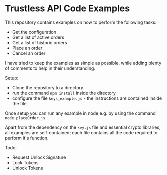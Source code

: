# Trustless API Code Examples
This repository contains examples on how to perform the following tasks:

 - Get the configuration
 - Get a list of active orders
 - Get a list of historic orders
 - Place an order
 - Cancel an order

I have tried to keep the examples as simple as possible, while adding plenty of comments to help in their understanding.

Setup:

 - Clone the repository to a directory
 - run the command `npm install` inside the directory
 - configure the file `keys_example.js` - the instructions are contained
   inside the file

Once setup you can run any example in node e.g. by using the command `node placeOrder.js`

Apart from the dependency on the `key.js` file and essential crypto libraries, all examples are self-contained; each file contains all the code required to perform it's function.

Todo:

 - Request Unlock Signature
 - Lock Tokens
 - Unlock Tokens
